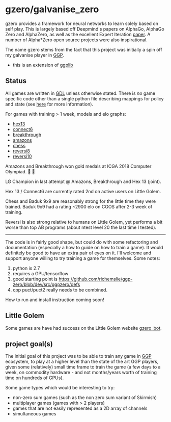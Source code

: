 gzero/galvanise_zero
====================
gzero provides a framework for neural networks to learn solely based on self play.  This is largely based off Deepmind's papers on AlphaGo, AlphaGo Zero and AlphaZero, as well as the excellent
Expert Iteration [paper](https://arxiv.org/abs/1705.08439). A number of Alpha*Zero open source projects were also inspirational.

The name gzero stems from the fact that this project was initially a spin off my galvanise player
in [GGP](https://en.wikipedia.org/wiki/General_game_playing).

* this is an extension of [ggplib](https://github.com/ggplib/ggplib)

Status
------
All games are written in [GDL](https://en.wikipedia.org/wiki/Game_Description_Language) unless otherwise stated.  There is *no* game specific code other than 
a single python file describing mappings for policy and state (see [here](https://github.com/richemslie/galvanise_zero/issues/1) for more information).

For games with training > 1 week, models and elo graphs:

* [hex13](https://github.com/richemslie/gzero_data/tree/master/data/hexLG13)
* [connect6](https://github.com/richemslie/gzero_data/tree/master/data/connect6)
* [breakthrough](https://github.com/richemslie/gzero_data/tree/master/data/breakthrough)
* [amazons](https://github.com/richemslie/gzero_data/tree/master/data/amazons_10x10)
* [chess](https://github.com/richemslie/gzero_data/tree/master/data/chess)
* [reversi8](https://github.com/richemslie/gzero_data/tree/master/data/reversi_8x8)
* [reversi10](https://github.com/richemslie/gzero_data/tree/master/data/reversi_10x10)


Amazons and Breakthrough won gold medals at ICGA 2018 Computer Olympiad. :clap: :clap:

LG Champion in last attempt @ Amazons, Breakthrough and Hex 13 (joint).

Hex 13 / Connect6 are currently rated 2nd on active users on Little Golem.

Chess and Baduk 9x9 are reasonably strong for the little time they were trained.  Baduk 9x9 had a rating ~2900 elo on CGOS after 2-3 week of training.

Reversi is also strong relative to humans on Little Golem, yet performs a bit worse than top AB programs (about ntest level 20 the last time I tested).

--------------------

The code is in fairly good shape, but could do with some refactoring and
documentation (especially a how to guide on how to train a game).  It would definitely be good to
have an extra pair of eyes on it.  I'll welcome and support anyone willing to try training a game
for themselves.  Some notes:

1. python is 2.7
2. requires a GPU/tensorflow
3. good starting point is https://github.com/richemslie/ggp-zero/blob/dev/src/ggpzero/defs
4. cpp puct/puct2 really needs to be combined.

How to run and install instruction coming soon!


Little Golem
------------
Some games are have had success on the Little Golem website
[gzero_bot](http://littlegolem.net/jsp/info/player.jsp?plid=58835).


project goal(s)
---------------
The initial goal of this project was to be able to train any game in
[GGP](https://en.wikipedia.org/wiki/General_game_playing) ecosystem, to play at a higher level than
the state of the art GGP players, given some (relatively) small time frame to train the game (a few
days to a week, on commodity hardware - and not months/years worth of training time on hundreds of
GPUs).

Some game types which would be interesting to try:

* non-zero sum games (such as the non zero sum variant of Skirmish)
* multiplayer games (games with > 2 players)
* games that are not easily represented as a 2D array of channels
* simultaneous games



